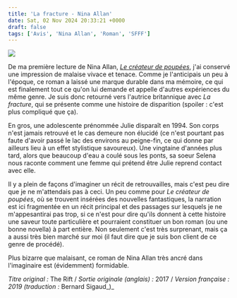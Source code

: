 ```yaml
---
title: 'La fracture - Nina Allan'
date: Sat, 02 Nov 2024 20:33:21 +0000
draft: false
tags: ['Avis', 'Nina Allan', 'Roman', 'SFFF']
---
```

![](https://carnetslunaires.wordpress.com/wp-content/uploads/2024/10/la_fracture.jpg?w=625)

De ma première lecture de Nina Allan, _[Le créateur de poupées](https://carnetslunaires.wordpress.com/2022/04/18/le-createur-de-poupees-nina-allan/)_, j'ai conservé une impression de malaise vivace et tenace. Comme je l'anticipais un peu à l'époque, ce roman a laissé une marque durable dans ma mémoire, ce qui est finalement tout ce qu'on lui demande et appelle d'autres expériences du même genre. Je suis donc retourné vers l'autrice britannique avec _La fracture_, qui se présente comme une histoire de disparition (spoiler : c'est plus compliqué que ça).

En gros, une adolescente prénommée Julie disparaît en 1994. Son corps n'est jamais retrouvé et le cas demeure non élucidé (ce n'est pourtant pas faute d'avoir passé le lac des environs au peigne-fin, ce qui donne par ailleurs lieu à un effet stylistique savoureux). Une vingtaine d'années plus tard, alors que beaucoup d'eau a coulé sous les ponts, sa soeur Selena nous raconte comment une femme qui prétend être Julie reprend contact avec elle.

Il y a plein de façons d'imaginer un récit de retrouvailles, mais c'est peu dire que je ne m'attendais pas à ceci. Un peu comme pour _Le créateur de poupées_, où se trouvent insérées des nouvelles fantastiques, la narration est ici fragmentée en un récit principal et des passages sur lesquels je ne m'appesantirai pas trop, si ce n'est pour dire qu'ils donnent à cette histoire une saveur toute particulière et pourraient constituer un bon roman (ou une bonne novella) à part entière. Non seulement c'est très surprenant, mais ça a aussi très bien marché sur moi (il faut dire que je suis bon client de ce genre de procédé).

Plus bizarre que malaisant, ce roman de Nina Allan très ancré dans l'imaginaire est (évidemment) formidable.

_Titre original :_ The Rift / _Sortie originale (anglais) :_ 2017 / _Version française : 2019 (traduction :_ Bernard Sigaud_)_
